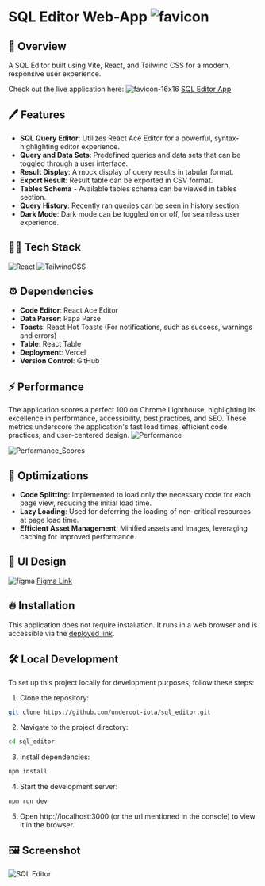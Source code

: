 # SQL Editor Web-App ![favicon](./favicon.ico)

## 📘 Overview

A SQL Editor built using Vite, React, and Tailwind CSS for a modern, responsive user experience.

Check out the live application here: ![favicon-16x16](https://github.com/underoot-iota/sql_editor/assets/76626284/22abb920-5235-414b-a39e-54b949a65bdd) 
  [SQL Editor App](https://sql-editor-mu.vercel.app/#)


## 🖊️ Features

- **SQL Query Editor**: Utilizes React Ace Editor for a powerful, syntax-highlighting editor experience.
- **Query and Data Sets**: Predefined queries and data sets that can be toggled through a user interface.
- **Result Display**: A mock display of query results in tabular format.
- **Export Result**: Result table can be exported in CSV format.
- **Tables Schema** - Available tables schema can be viewed in tables section.
- **Query History**: Recently ran queries can be seen in history section.
- **Dark Mode**: Dark mode can be toggled on or off, for seamless user experience.


## 🧑‍💻 Tech Stack

![React](https://img.shields.io/badge/react-%2320232a.svg?style=for-the-badge&logo=react&logoColor=%2361DAFB) 
![TailwindCSS](https://img.shields.io/badge/tailwindcss-%2338B2AC.svg?style=for-the-badge&logo=tailwind-css&logoColor=white)

  
## ⚙️ Dependencies

- **Code Editor**: React Ace Editor
- **Data Parser**: Papa Parse
- **Toasts**: React Hot Toasts (For notifications, such as success, warnings and errors)
- **Table**: React Table
- **Deployment**: Vercel
- **Version Control**: GitHub


## ⚡ Performance

The application scores a perfect 100 on Chrome Lighthouse, highlighting its excellence in performance, accessibility, best practices, and SEO. These metrics underscore the application's fast load times, efficient code practices, and user-centered design.
![Performance](https://github.com/underoot-iota/sql_editor/assets/76626284/3d91bf75-a3d7-408e-a4a3-a00f1e5b412d)

![Performance_Scores](https://github.com/underoot-iota/sql_editor/assets/76626284/1bcc0951-8325-4d3c-908e-0c56d38be862)


## 📀 Optimizations

- **Code Splitting**: Implemented to load only the necessary code for each page view, reducing the initial load time.
- **Lazy Loading**: Used for deferring the loading of non-critical resources at page load time.
- **Efficient Asset Management**: Minified assets and images, leveraging caching for improved performance.


## 🎨 UI Design
![figma](https://github.com/underoot-iota/sql_editor/assets/76626284/a21f6592-6e28-4d53-b824-1170f5c1df8f)
[Figma Link](https://www.figma.com/file/t96ioNm9eNfTqXZw40sZuE/Untitled?type=design&node-id=0%3A1&mode=design&t=mVlnzUa7mys9lU74-1)


## 🔥 Installation

This application does not require installation. It runs in a web browser and is accessible via the [deployed link](https://sql-editor-mu.vercel.app/#).


## 🛠️ Local Development

To set up this project locally for development purposes, follow these steps:

1. Clone the repository:
```bash
git clone https://github.com/underoot-iota/sql_editor.git
```

2. Navigate to the project directory:

```bash
cd sql_editor
```

3. Install dependencies:

```bash
npm install
```

4. Start the development server:
```bash
npm run dev
```
5. Open http://localhost:3000 (or the url mentioned in the console) to view it in the browser.


## 🖼️ Screenshot
![SQL Editor](https://github.com/underoot-iota/sql_editor/assets/76626284/e338d0bf-ad5b-46f4-bda1-c3ae4297e949)

